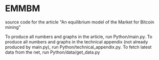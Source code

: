 # EMMBM
source code for the article "An equilibrium model of the Market for Bitcoin mining"

To produce all numbers and graphs in the article, run Python/main.py.
To produce all numbers and graphs in the technical appendix (not already produced by main.py), run Python/technical_appendix.py.
To fetch latest data from the net, run Python/data/get_data.py
